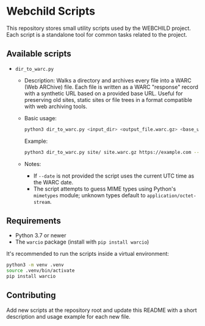 # Webchild Scripts

This repository stores small utility scripts used by the WEBCHILD project. Each script is a standalone tool for common tasks related to the project.
## Available scripts

- `dir_to_warc.py`
  - Description: Walks a directory and archives every file into a WARC (Web ARChive) file. Each file is written as a WARC "response" record with a synthetic URL based on a provided base URL. Useful for preserving old sites, static sites or file trees in a format compatible with web archiving tools.
  - Basic usage:

    ```bash
    python3 dir_to_warc.py <input_dir> <output_file.warc.gz> <base_url> [--date ISO_DATE]
    ```

    Example:

    ```bash
    python3 dir_to_warc.py site/ site.warc.gz https://example.com --date 2025-10-17T12:00:00Z
    ```

  - Notes:
    - If `--date` is not provided the script uses the current UTC time as the WARC date.
    - The script attempts to guess MIME types using Python's `mimetypes` module; unknown types default to `application/octet-stream`.

## Requirements

- Python 3.7 or newer
- The `warcio` package (install with `pip install warcio`)

It's recommended to run the scripts inside a virtual environment:

```bash
python3 -m venv .venv
source .venv/bin/activate
pip install warcio
```

## Contributing

Add new scripts at the repository root and update this README with a short description and usage example for each new file.

